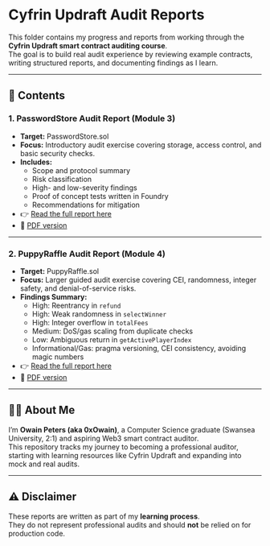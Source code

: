# Cyfrin Updraft Audit Reports  

This folder contains my progress and reports from working through the **Cyfrin Updraft smart contract auditing course**.  
The goal is to build real audit experience by reviewing example contracts, writing structured reports, and documenting findings as I learn.  

---

## 📂 Contents  

### 1. PasswordStore Audit Report (Module 3)  
- **Target:** PasswordStore.sol  
- **Focus:** Introductory audit exercise covering storage, access control, and basic security checks.  
- **Includes:**  
  - Scope and protocol summary  
  - Risk classification  
  - High- and low-severity findings  
  - Proof of concept tests written in Foundry  
  - Recommendations for mitigation  
- 👉 [Read the full report here](./PasswordStoreAudit.md)  
- 📄 [PDF version](./PasswordStoreAudit.pdf)  

---

### 2. PuppyRaffle Audit Report (Module 4)  
- **Target:** PuppyRaffle.sol  
- **Focus:** Larger guided audit exercise covering CEI, randomness, integer safety, and denial-of-service risks.  
- **Findings Summary:**  
  - High: Reentrancy in `refund`  
  - High: Weak randomness in `selectWinner`  
  - High: Integer overflow in `totalFees`  
  - Medium: DoS/gas scaling from duplicate checks  
  - Low: Ambiguous return in `getActivePlayerIndex`  
  - Informational/Gas: pragma versioning, CEI consistency, avoiding magic numbers  
- 👉 [Read the full report here](./PuppyRaffleAudit.md)  
- 📄 [PDF version](./PuppyRaffleAudit.pdf)  

---

## 🧑‍💻 About Me  

I’m **Owain Peters (aka 0xOwain)**, a Computer Science graduate (Swansea University, 2:1) and aspiring Web3 smart contract auditor.  
This repository tracks my journey to becoming a professional auditor, starting with learning resources like Cyfrin Updraft and expanding into mock and real audits.  

---

## ⚠️ Disclaimer  

These reports are written as part of my **learning process**.  
They do not represent professional audits and should **not** be relied on for production code.  
